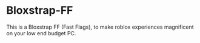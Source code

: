 # Bloxstrap-FF
This is a Bloxstrap FF (Fast Flags), to make roblox experiences magnificent on your low end budget PC.
